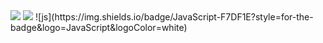 <img src="https://capsule-render.vercel.app/api?type=waving&color=FF9933&height=200&section=header&text=ttangzzi's%20world&fontSize=60" />
<img src="https://capsule-render.vercel.app/api?type=waving&color=FF9933&height=150&section=footer&text=thank%20you&fontSize=40" />
![js](https://img.shields.io/badge/JavaScript-F7DF1E?style=for-the-badge&logo=JavaScript&logoColor=white)

